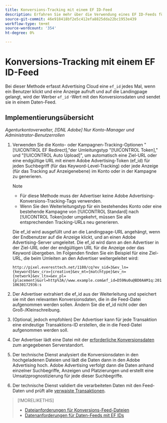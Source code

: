 ```yaml
---
title: Konversions-Tracking mit einem EF ID-Feed
description: Erfahren Sie mehr über die Verwendung eines EF ID-Feeds für Konversions-Tracking-Daten.
source-git-commit: 46e918418bf2e5c412efa8825dda22bc1953e439
workflow-type: tm+mt
source-wordcount: '354'
ht-degree: 0%

---
```


# Konversions-Tracking mit einem EF ID-Feed

Bei dieser Methode erfasst Advertising Cloud eine `ef_id` jedes Mal, wenn ein Benutzer klickt und eine Anzeige aufruft und auf die Landingpage gelangt, wird der Werber `ef_id` -Wert mit den Konversionsdaten und sendet sie in einem Daten-Feed.

## Implementierungsübersicht

*Agenturkontoverwalter, [!DNL Adobe] Nur Konto-Manager und Administrator-Benutzerrollen*

1. Verwenden Sie die Konto- oder Kampagnen-Tracking-Optionen &quot;[!UICONTROL EF Redirect],&quot;der Umleitungstyp &quot;[!UICONTROL Token],&quot; und &quot;[!UICONTROL Auto Upload]&quot;, um automatisch eine Ziel-URL oder eine endgültige URL mit einem Adobe Advertising-Token (ef_id) für jeden Suchbegriff (für das Keyword-Level-Tracking) oder jede Anzeige (für das Tracking auf Anzeigenebene) im Konto oder in der Kampagne zu generieren.

   >[!NOTE]
   >* Für diese Methode muss der Advertiser keine Adobe Advertising-Konversions-Tracking-Tags verwenden.
   >* Wenn Sie den Weiterleitungstyp für ein bestehendes Konto oder eine bestehende Kampagne von [!UICONTROL Standard] nach [!UICONTROL Token]oder umgekehrt, müssen Sie alle entsprechenden Tracking-URLs neu generieren.

   Die ef_id wird ausgefüllt und an die Landingpage-URL angehängt, wenn der Endbenutzer auf die Anzeige klickt, und an einen Adobe Advertising-Server umgeleitet. Die ef_id wird dann an den Advertiser in der Ziel-URL oder der endgültigen URL für die Anzeige oder das Keyword übergeben. Im Folgenden finden Sie ein Beispiel für eine Ziel-URL, die beim Umleiten an den Advertiser weitergeleitet wird:

   `http://pixel.everesttech.net/1180/cq?ev_sid=3&ev_ln={keyword}&ev_crx={creative}&ev_mt={matchtype}&ev_n={network}&ev_ltx=&ev_pl={placement}&url=http%3A//www.example.com&ef_id=D59Nu0u@BD0AAM1q:20110630172936:s`

1. Der Advertiser extrahiert die ef_id aus der Weiterleitung und speichert sie mit den relevanten Konversionsdaten, die in die Feed-Datei aufgenommen werden sollen. Ändern Sie die ef_id nicht oder den Groß-/Kleinschreibung.

1. (Optional, jedoch empfohlen) Der Advertiser kann für jede Transaktion eine eindeutige Transaktions-ID erstellen, die in die Feed-Datei aufgenommen werden soll.

1. Der Advertiser lädt eine Datei mit der [erforderliche Konversionsdaten](/help/search-social-commerce/tracking/feed-ef-id-data-requirements.md) zum angegebenen Serverstandort.

1. Der technische Dienst analysiert die Konversionsdaten in den hochgeladenen Dateien und lädt die Daten dann in den Adobe Advertising hoch. Adobe Advertising verfolgt dann die Daten anhand einzelner Suchbegriffe, Anzeigen und Platzierungen und erstellt eine Umsatzprognostizierung für jede dieser Suchbegriffe.

1. Der technische Dienst validiert die verarbeiteten Daten mit den Feed-Daten und prüft alle [verwaiste Transaktionen](/help/search-social-commerce/glossary.md#o-p).

>[!MORELIKETHIS]
>
>* [Dateianforderungen für Konversions-Feed-Dateien](feed-file-requirements.md)
>* [Datenanforderungen für Daten-Feeds mit EF IDs](/help/search-social-commerce/tracking/feed-ef-id-data-requirements.md)


